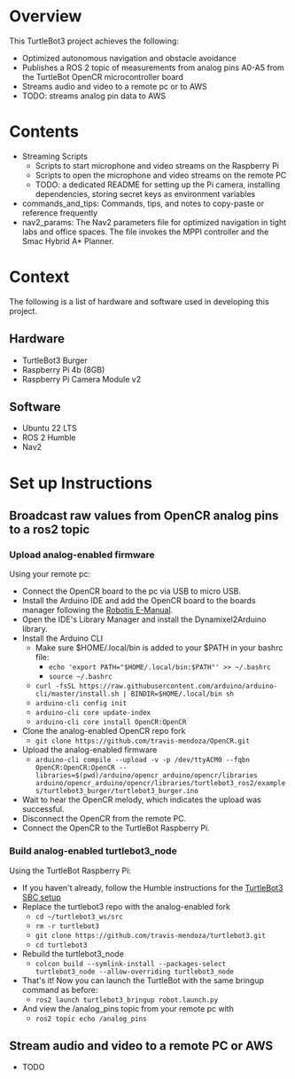 # Overview
This TurtleBot3 project achieves the following:
* Optimized autonomous navigation and obstacle avoidance
* Publishes a ROS 2 topic of measurements from analog pins A0-A5 from the TurtleBot OpenCR microcontroller board
* Streams audio and video to a remote pc or to AWS
* TODO: streams analog pin data to AWS

# Contents
* Streaming Scripts
  * Scripts to start microphone and video streams on the Raspberry Pi
  * Scripts to open the microphone and video streams on the remote PC
  * TODO: a dedicated README for setting up the Pi camera, installing dependencies, storing secret keys as environment variables
* commands_and_tips: Commands, tips, and notes to copy-paste or reference frequently
* nav2_params: The Nav2 parameters file for optimized navigation in tight labs and office spaces. The file invokes the MPPI controller and the Smac Hybrid A* Planner.

# Context
The following is a list of hardware and software used in developing this project.
## Hardware
* TurtleBot3 Burger
* Raspberry Pi 4b (8GB)
* Raspberry Pi Camera Module v2
## Software
* Ubuntu 22 LTS
* ROS 2 Humble
* Nav2

# Set up Instructions
## Broadcast raw values from OpenCR analog pins to a ros2 topic
### Upload analog-enabled firmware
Using your remote pc:
* Connect the OpenCR board to the pc via USB to micro USB.
* Install the Arduino IDE and add the OpenCR board to the boards manager following the [Robotis E-Manual](https://emanual.robotis.com/docs/en/parts/controller/opencr10/#install-on-linux).
* Open the IDE's Library Manager and install the Dynamixel2Arduino library.
* Install the Arduino CLI
  * Make sure $HOME/.local/bin is added to your $PATH in your bashrc file:
    * `echo 'export PATH="$HOME/.local/bin:$PATH"' >> ~/.bashrc`
    * `source ~/.bashrc`
  * `curl -fsSL https://raw.githubusercontent.com/arduino/arduino-cli/master/install.sh | BINDIR=$HOME/.local/bin sh`
  * `arduino-cli config init`
  * `arduino-cli core update-index`
  * `arduino-cli core install OpenCR:OpenCR`
* Clone the analog-enabled OpenCR repo fork
  * `git clone https://github.com/travis-mendoza/OpenCR.git`
* Upload the analog-enabled firmware
  * `arduino-cli compile --upload -v -p /dev/ttyACM0 --fqbn OpenCR:OpenCR:OpenCR --libraries=$(pwd)/arduino/opencr_arduino/opencr/libraries arduino/opencr_arduino/opencr/libraries/turtlebot3_ros2/examples/turtlebot3_burger/turtlebot3_burger.ino`
* Wait to hear the OpenCR melody, which indicates the upload was successful.
* Disconnect the OpenCR from the remote PC.
* Connect the OpenCR to the TurtleBot Raspberry Pi.

### Build analog-enabled turtlebot3_node
Using the TurtleBot Raspberry Pi:
* If you haven't already, follow the Humble instructions for the [TurtleBot3 SBC setup](https://emanual.robotis.com/docs/en/platform/turtlebot3/sbc_setup/#sbc-setup)
* Replace the turtlebot3 repo with the analog-enabled fork
  * `cd ~/turtlebot3_ws/src`
  * `rm -r turtlebot3`
  * `git clone https://github.com/travis-mendoza/turtlebot3.git`
  * `cd turtlebot3`
* Rebuild the turtlebot3_node
  * `colcon build --symlink-install --packages-select turtlebot3_node --allow-overriding turtlebot3_node`
* That's it! Now you can launch the TurtleBot with the same bringup command as before:
  * `ros2 launch turtlebot3_bringup robot.launch.py`
* And view the /analog_pins topic from your remote pc with
  * `ros2 topic echo /analog_pins`

## Stream audio and video to a remote PC or AWS
* TODO
